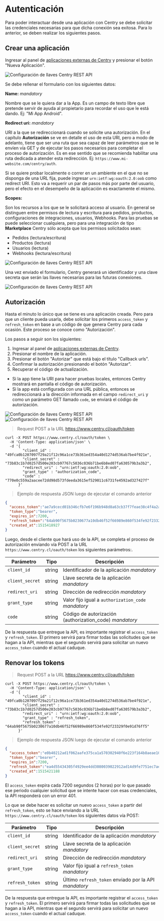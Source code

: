 # Autenticación

Para poder interactuar desde una aplicación con Centry se debe solicitar las credenciales necesarias para que
dicha conexión sea exitosa. Para lo anterior, se deben realizar los siguientes pasos.

## Crear una aplicación

Ingresar al panel de [aplicaciones externas de Centry](https://www.centry.cl/oauth/applications) y presionar
el botón "Nueva Aplicación".

![Configuración de llaves Centry REST API](images/appCentry1.png)

Se debe rellenar el formulario con los siguientes datos:

**Name:** <i class="label label-info">mandatory</i>

Nombre que se le quiera dar a la App. Es un campo de texto libre que pretende servir de ayuda al propietario
para recordar el uso que le está dando. Ej: "Mi App Android".

**Redirect uri:** <i class="label label-info">mandatory</i>

URI a la que se redireccionará cuando se solicite una autorización. En el capítulo **Autorización** se ve
en detalle el uso de esta URI, pero a modo de adelanto, tiene que ser una ruta que sea capaz de leer parámetros
que se le envíen vía GET y de ejecutar los pasos necesarios para completar el proceso de autorización. Es en ese
sentido que se recomienda habilitar una ruta dedicada a atender esta redirección.
Ej: `https://www.mi-website.com/centry/auth`.

Si se quiere probar localmente o correr en un ambiente en el que no se disponga de una URL fija, puede ingresar
`urn:ietf:wg:oauth:2.0:oob` como redirect URI. Esto va a requerir un par de pasos más por parte del usuario,
pero el efecto en el desempeño de la aplicación es exactamente el mismo.

**Scopes:**

Son los recursos a los que se le solicitará acceso al usuario. En general se distinguen entre permisos de lectura y escritura para pedidos, productos, configuraciones de integraciones, usuarios, Webhooks. Para las pruebas se puede seleccionar cualquiera, pero para una integración de tipo **Marketplace** Centry sólo acepta que los permisos solicitados sean:

- Pedidos (lectura/escritura)
- Productos (lectura)
- Usuarios (lectura)
- Webhooks (lectura/escritura)

![Configuración de llaves Centry REST API](images/appCentry2.png)

Una vez enviado el formulario, Centry generará un identificador y una clave secreta que serán las llaves
necesarias para las futuras conexiones.

![Configuración de llaves Centry REST API](images/appCentry3.png)

## Autorización

Hasta el minuto lo único que se tiene es una aplicación creada. Pero para que un cliente pueda usarla,
debe solicitar los primeros `access_token` y `refresh_token` en base a un código de que genera Centry
para cada ocasión. Este proceso se conoce como "Autorización".

Los pasos a seguir son los siguientes:

1. Ingresar al panel de [aplicaciones externas de Centry](https://www.centry.cl/oauth/applications).
2. Presionar el nombre de la aplicación.
3. Presionar el botón "Autorizar" que está bajo el título "Callback urls".
4. Confirmar la autorización presionando el botón "Autorizar".
5. Recuperar el código de actualización.
  * Si la app tiene la URI para hacer pruebas locales, entonces Centry mostrará en pantalla el código
    de autorización.
  * Si la app está configurada con una URL pública, entonces se redireccionará a la dirección informada
    en el campo `redirect_uri` y como un parámetro GET llamado `code`, se enviará el código de autorización.

![Configuración de llaves Centry REST API](images/appCentry4_2-4.png)
![Configuración de llaves Centry REST API](images/appCentry4_5.png)

> Request POST a la URL https://www.centry.cl/oauth/token

```shell
curl -X POST https://www.centry.cl/oauth/token \
  -H 'Content-Type: application/json' \
  -d '{
        "client_id" : "49fca0b1207097f29a21f12c96a1ce73b361ed354a40d1274d536ab7be4f921e",
        "client_secret" : "73b83c1b7d0257d500e203cb97767c5036c036b71be6b8ed07fa630579b3a3b2",
        "redirect_uri" : "urn:ietf:wg:oauth:2.0:oob",
        "grant_type" : "authorization_code",
        "code" : "770e0c559a2aacee72dd98d573fdeeda3615ef529011c6731fe4592ad327427f"
      }'
```

> Ejemplo de respuesta JSON luego de ejecutar el comando anterior

```json
{
  "access_token":"ae7a9cecd01b346cfb7e6f196b948d8a63cb37f7feae38c4f4a2a31eca27c985",
  "token_type":"bearer",
  "expires_in":7200,
  "refresh_token":"64ab90f5675b0230677a10db46f52f66989e860f534fe92f23329f0e91d76ff5",
  "created_at":1515418927
}
```

Luego, desde el cliente que hará uso de la API, se completa el proceso de autorización enviando vía
POST a la URL `https://www.centry.cl/oauth/token` los siguientes parámetros:.

|   Parámetro    |  Tipo  | Descripción                                                                           |
|----------------|--------|---------------------------------------------------------------------------------------|
| `client_id`    | string | Identificador de la aplicación <i class="label label-info">mandatory</i>              |
| `client_secret`| string | Llave secreta de la aplicación <i class="label label-info">mandatory</i>              |
| `redirect_uri` | string | Dirección de redirección <i class="label label-info">mandatory</i>                    |
| `grant_type`   | string | Valor fijo igual a `authorization_code` <i class="label label-info">mandatory</i>     |
| `code`         | string | Código de autorización (authorization_code) <i class="label label-info">mandatory</i> |

De la respuesta que entregue la API, es importante registrar el `access_token` y `refresh_token`. El primero servirá
para firmar todas las solicitudes que se hagan a la API, mientras que el segundo servirá para solicitar un nuevo
`access_token` cuando el actual caduque.

## Renovar los tokens

>  Request POST a la URL https://www.centry.cl/oauth/token

```shell
curl -X POST https://www.centry.cl/oauth/token \
  -H 'Content-Type: application/json' \
  -d '{
        "client_id" : "49fca0b1207097f29a21f12c96a1ce73b361ed354a40d1274d536ab7be4f921e",
        "client_secret" : "73b83c1b7d0257d500e203cb97767c5036c036b71be6b8ed07fa630579b3a3b2",
        "redirect_uri" : "urn:ietf:wg:oauth:2.0:oob",
        "grant_type" : "refresh_token",
        "refresh_token" : "64ab90f5675b0230677a10db46f52f66989e860f534fe92f23329f0e91d76ff5"
      }'
```

> Ejemplo de respuesta JSON luego de ejecutar el comando anterior

```json
{
  "access_token":"e0b40212ad1f062aafe375ca1a570302940f6e223f164b8aeae108669411c3ef",
  "token_type":"bearer",
  "expires_in":7200,
  "refresh_token":"ea4d55434305f4929ee4dd3080039022912ad14d9fe7751ec7aea233aaca6277",
  "created_at":1515421188
}
```
El `access_token` expira cada 7200 segundos (2 horas) por lo que pasado ese periodo cualquier solicitud que se intente
hacer con esas credenciales, la API responderá con un error 401.

Lo que se debe hacer es solicitar un nuevo `access_token` a partir del `refresh_token`, esto se hace enviando a la URL
`https://www.centry.cl/oauth/token` los siguientes datos vía POST:

|   Parámetro    |  Tipo  | Descripción                                                                         |
|----------------|--------|-------------------------------------------------------------------------------------|
| `client_id`    | string | Identificador de la aplicación <i class="label label-info">mandatory</i>            |
| `client_secret`| string | Llave secreta de la aplicación <i class="label label-info">mandatory</i>            |
| `redirect_uri` | string | Dirección de redirección <i class="label label-info">mandatory</i>                  |
| `grant_type`   | string | Valor fijo igual a `refresh_token` <i class="label label-info">mandatory</i>        |
| `refresh_token`| string | Último `refresh_token` enviado por la API <i class="label label-info">mandatory</i> |

De la respuesta que entregue la API, es importante registrar el `access_token` y `refresh_token`. El primero servirá
para firmar todas las solicitudes que se hagan a la API, mientras que el segundo servirá para solicitar un nuevo
`access_token` cuando el actual caduque.
